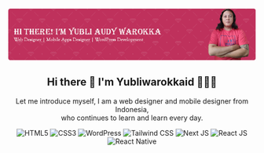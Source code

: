 ![Header](./img/github-header.png)

## <h2 align="center">Hi there 👋 I'm Yubliwarokkaid 🫰💖✨</h2>

<!--
**yubliwarokkaid/yubliwarokkaid** is a ✨ _special_ ✨ repository because its `README.md` (this file) appears on your GitHub profile.

Here are some ideas to get you started:

- 🔭 I’m currently working on ...
- 🌱 I’m currently learning ...
- 👯 I’m looking to collaborate on ...
- 🤔 I’m looking for help with ...
- 💬 Ask me about ...
- 📫 How to reach me: ...
- 😄 Pronouns: ...
- ⚡ Fun fact: ...
-->

<p align="center">Let me introduce myself, I am a web designer and mobile designer from Indonesia,<br>who continues to learn and learn every day.</p>

<div align="center">
    <img  src="https://img.shields.io/badge/HTML5-E34F26?style=for-the-badge&logo=html5&logoColor=white" alt="HTML5">
    <img  src="https://img.shields.io/badge/CSS3-1572B6?style=for-the-badge&logo=css3&logoColor=white" alt="CSS3">
    <img  src="https://img.shields.io/badge/Wordpress-52525b?style=for-the-badge&logo=wordpress&logoColor=white" alt="WordPress">
    <img  src="https://img.shields.io/badge/Tailwind_CSS-00BCFF?style=for-the-badge&logo=tailwind-css&logoColor=white" alt="Tailwind CSS">
    <img  src="https://img.shields.io/badge/next%20js-f3f4f6?style=for-the-badge&logo=nextdotjs&logoColor=black" alt="Next JS">
    <img  src="https://img.shields.io/badge/React-20232A?style=for-the-badge&logo=react&logoColor=61DAFB" alt="React JS">
    <img  src="https://img.shields.io/badge/React_Native-20232A?style=for-the-badge&logo=react&logoColor=61DAFB" alt="React Native">
</div>

<!-- ![image](https://img.shields.io/badge/next%20js-000000?style=for-the-badge&logo=nextdotjs&logoColor=white) -->
